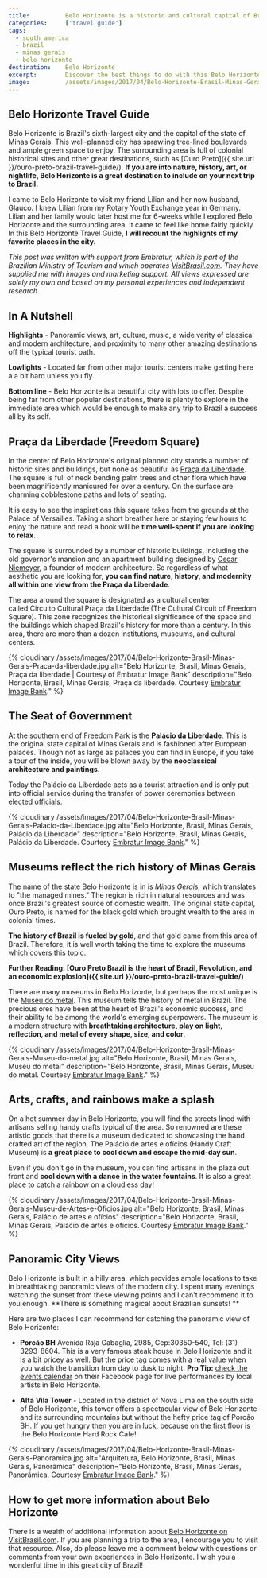 ```yaml
---
title:			Belo Horizonte is a historic and cultural capital of Brazil
categories:		['travel guide']
tags:
  - south america
  - brazil
  - minas gerais
  - belo horizonte
destination:	Belo Horizonte
excerpt:		Discover the best things to do with this Belo Horizonte travel guide, including panoramic views, the metal museum, majestic parks, and the best steakhouse.
image:			/assets/images/2017/04/Belo-Horizonte-Brasil-Minas-Gerais-Praca-da-liberdade-flor.jpg
---
```


## Belo Horizonte Travel Guide

Belo Horizonte is Brazil's sixth-largest city and the capital of the state of Minas Gerais. This well-planned city has sprawling tree-lined boulevards and ample green space to enjoy. The surrounding area is full of colonial historical sites and other great destinations, such as [Ouro Preto]({{ site.url }}/ouro-preto-brazil-travel-guide/). **If you are into nature, history, art, or nightlife, Belo Horizonte is a great destination to include on your next trip to Brazil.**

I came to Belo Horizonte to visit my friend Lilian and her now husband, Glauco. I knew Lilian from my Rotary Youth Exchange year in Germany. Lilian and her family would later host me for 6-weeks while I explored Belo Horizonte and the surrounding area. It came to feel like home fairly quickly. In this Belo Horizonte Travel Guide, **I will recount the highlights of my favorite places in the city.**

_This post was written with support from Embratur, which is part of the Brazilian Ministry of Tourism and which operates [VisitBrasil.com](http://VisitBrasil.com). They have supplied me with images and marketing support. All views expressed are solely my own and based on my personal experiences and independent research._

## In A Nutshell

**Highlights** - Panoramic views, art, culture, music, a wide verity of classical and modern architecture, and proximity to many other amazing destinations off the typical tourist path.

**Lowlights** - Located far from other major tourist centers make getting here a a bit hard unless you fly.

**Bottom line** - Belo Horizonte is a beautiful city with lots to offer. Despite being far from other popular destinations, there is plenty to explore in the immediate area which would be enough to make any trip to Brazil a success all by its self.

## **Praça da Liberdade (Freedom Square)**

In the center of Belo Horizonte's original planned city stands a number of historic sites and buildings, but none as beautiful as [Praça da Liberdade](https://www.visitbrasil.com/attractions/praca-da-liberdade.html). The square is full of neck bending palm trees and other flora which have been magnificently manicured for over a century. On the surface are charming cobblestone paths and lots of seating.

It is easy to see the inspirations this square takes from the grounds at the Palace of Versailles. Taking a short breather here or staying few hours to enjoy the nature and read a book will be **time well-spent if you are looking to relax**.

The square is surrounded by a number of historic buildings, including the old governor's mansion and an apartment building designed by [Oscar Niemeyer](https://www.theguardian.com/travel/gallery/2014/jun/12/bend-it-like-niemeyer-10-of-the-best-buildings-in-brazil), a founder of modern architecture. So regardless of what aesthetic you are looking for, **you can find nature, history, and modernity all within one view from the Praça da Liberdade**.

The area around the square is designated as a cultural center called Circuito Cultural Praça da Liberdade (The Cultural Circuit of Freedom Square). This zone recognizes the historical significance of the space and the buildings which shaped Brazil's history for more than a century. In this area, there are more than a dozen institutions, museums, and cultural centers.

{% cloudinary /assets/images/2017/04/Belo-Horizonte-Brasil-Minas-Gerais-Praca-da-liberdade.jpg alt="Belo Horizonte, Brasil, Minas Gerais, Praça da liberdade | Courtesy of Embratur Image Bank" description="Belo Horizonte, Brasil, Minas Gerais, Praça da liberdade. Courtesy [Embratur Image Bank](https://www.flickr.com/photos/visitbrasil/)." %}

## The Seat of Government

At the southern end of Freedom Park is the **Palácio da Liberdade**. This is the original state capital of Minas Gerais and is fashioned after European palaces. Though not as large as palaces you can find in Europe, if you take a tour of the inside, you will be blown away by the **neoclassical architecture and paintings**.

Today the Palácio da Liberdade acts as a tourist attraction and is only put into official service during the transfer of power ceremonies between elected officials.

{% cloudinary /assets/images/2017/04/Belo-Horizonte-Brasil-Minas-Gerais-Palacio-da-Liberdade.jpg alt="Belo Horizonte, Brasil, Minas Gerais, Palácio da Liberdade" description="Belo Horizonte, Brasil, Minas Gerais, Palácio da Liberdade. Courtesy [Embratur Image Bank](https://www.flickr.com/photos/visitbrasil/)." %}

## Museums reflect the rich history of Minas Gerais

The name of the state Belo Horizonte is in is *Minas Gerais,* which translates to "the managed mines." The region is rich in natural resources and was once Brazil's greatest source of domestic wealth. The original state capital, Ouro Preto, is named for the black gold which brought wealth to the area in colonial times.

**The history of Brazil is fueled by gold**, and that gold came from this area of Brazil. Therefore, it is well worth taking the time to explore the museums which covers this topic.

**Further Reading: [Ouro Preto Brazil is the heart of Brazil, Revolution, and an economic explosion]({{ site.url }}/ouro-preto-brazil-travel-guide/)**

There are many museums in Belo Horizonte, but perhaps the most unique is the [Museu do metal](http://www.mmgerdau.org.br/explore-o-museu/). This museum tells the history of metal in Brazil. The precious ores have been at the heart of Brazil's economic success, and their ability to be among the world's emerging superpowers. The museum is a modern structure with **breathtaking architecture, play on light, reflection, and metal of every shape, size, and color**.

{% cloudinary /assets/images/2017/04/Belo-Horizonte-Brasil-Minas-Gerais-Museu-do-metal.jpg alt="Belo Horizonte, Brasil, Minas Gerais, Museu do metal" description="Belo Horizonte, Brasil, Minas Gerais, Museu do metal. Courtesy [Embratur Image Bank](https://www.flickr.com/photos/visitbrasil/)." %}

## Arts, crafts, and rainbows make a splash

On a hot summer day in Belo Horizonte, you will find the streets lined with artisans selling handy crafts typical of the area. So renowned are these artistic goods that there is a museum dedicated to showcasing the hand crafted art of the region. The Palácio de artes e ofícios (Handy Craft Museum) is **a great place to cool down and escape the mid-day sun**.

Even if you don't go in the museum, you can find artisans in the plaza out front and **cool down with a dance in the water fountains**. It is also a great place to catch a rainbow on a cloudless day!

{% cloudinary /assets/images/2017/04/Belo-Horizonte-Brasil-Minas-Gerais-Museu-de-Artes-e-Oficios.jpg alt="Belo Horizonte, Brasil, Minas Gerais, Palácio de artes e ofícios" description="Belo Horizonte, Brasil, Minas Gerais, Palácio de artes e ofícios. Courtesy [Embratur Image Bank](https://www.flickr.com/photos/visitbrasil/)." %}

## Panoramic City Views

Belo Horizonte is built in a hilly area, which provides ample locations to take in breathtaking panoramic views of the modern city. I spent many evenings watching the sunset from these viewing points and I can't recommend it to you enough. **There is something magical about Brazilian sunsets! **

Here are two places I can recommend for catching the panoramic view of Belo Horizonte:

- **Porcão BH** Avenida Raja Gabaglia, 2985, Cep:30350-540, Tel: (31) 3293-8604. This is a very famous steak house in Belo Horizonte and it is a bit pricey as well. But the price tag comes with a real value when you watch the transition from day to dusk to night. **Pro Tip:** [check the events calendar](https://www.facebook.com/PorcaoBH/) on their Facebook page for live performances by local artists in Belo Horizonte.

- **Alta Vila Tower** - Located in the district of Nova Lima on the south side of Belo Horizonte, this tower offers a spectacular view of Belo Horizonte and its surrounding mountains but without the hefty price tag of Porcão BH. If you get hungry then you are in luck, because on the first floor is the Belo Horizonte Hard Rock Cafe!

{% cloudinary /assets/images/2017/04/Belo-Horizonte-Brasil-Minas-Gerais-Panoramica.jpg alt="Arquitetura, Belo Horizonte, Brasil, Minas Gerais, Panorâmica" description="Belo Horizonte, Brasil, Minas Gerais, Panorâmica. Courtesy [Embratur Image Bank](https://www.flickr.com/photos/visitbrasil/)." %}

## How to get more information about Belo Horizonte

There is a wealth of additional information about [Belo Horizonte on VisitBrasil.com](http://www.visitbrasil.com/en/destinos/belo-horizonte/). If you are planning a trip to the area, I encourage you to visit that resource. Also, do please leave me a comment below with questions or comments from your own experiences in Belo Horizonte. I wish you a wonderful time in this great city of Brazil!
